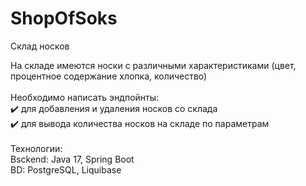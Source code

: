 # ShopOfSoks
Склад носков

На складе имеются носки с различными характеристиками (цвет, процентное содержание хлопка, количество)<br>
<br>
Необходимо написать  эндпойнты:<br>
✔️ для добавления и удаления носков со склада<br>
✔️ для вывода количества носков на складе по параметрам<br>
<br>
Технологии:<br>
Bsckend: Java 17, Spring Boot<br>
BD: PostgreSQL, Liquibase<br>

